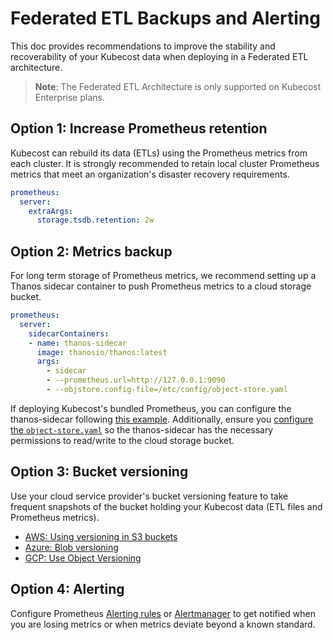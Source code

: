 # Federated ETL Backups and Alerting

This doc provides recommendations to improve the stability and recoverability of your Kubecost data when deploying in a Federated ETL architecture.

  > **Note**: The Federated ETL Architecture is only supported on Kubecost Enterprise plans.

## Option 1: Increase Prometheus retention

Kubecost can rebuild its data (ETLs) using the Prometheus metrics from each cluster. It is strongly recommended to retain local cluster Prometheus metrics that meet an organization's disaster recovery requirements.

```yaml
prometheus:
  server:
    extraArgs:
      storage.tsdb.retention: 2w
```

## Option 2: Metrics backup

For long term storage of Prometheus metrics, we recommend setting up a Thanos sidecar container to push Prometheus metrics to a cloud storage bucket.

```yaml
prometheus:
  server:
    sidecarContainers:
    - name: thanos-sidecar
      image: thanosio/thanos:latest
      args:
        - sidecar
        - --prometheus.url=http://127.0.0.1:9090
        - --objstore.config-file=/etc/config/object-store.yaml
```

If deploying Kubecost's bundled Prometheus, you can configure the thanos-sidecar following [this example](https://github.com/kubecost/cost-analyzer-helm-chart/blob/522c51b34121294c6f4c2f1423022938cdb14622/cost-analyzer/values-thanos.yaml#L23-L64). Additionally, ensure you [configure the `object-store.yaml`](./long-term-storage.md) so the thanos-sidecar has the necessary permissions to read/write to the cloud storage bucket.

## Option 3: Bucket versioning

Use your cloud service provider's bucket versioning feature to take frequent snapshots of the bucket holding your Kubecost data (ETL files and Prometheus metrics).

* [AWS: Using versioning in S3 buckets](https://docs.aws.amazon.com/AmazonS3/latest/userguide/Versioning.html)
* [Azure: Blob versioning](https://learn.microsoft.com/en-us/azure/storage/blobs/versioning-overview)
* [GCP: Use Object Versioning](https://cloud.google.com/storage/docs/using-object-versioning)

## Option 4: Alerting

Configure Prometheus [Alerting rules](https://prometheus.io/docs/prometheus/latest/configuration/alerting_rules/) or [Alertmanager](https://prometheus.io/docs/alerting/latest/alertmanager/) to get notified when you are losing metrics or when metrics deviate beyond a known standard.
